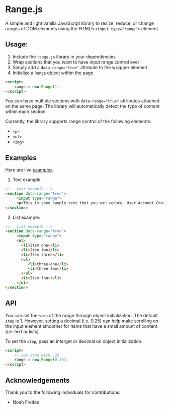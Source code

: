 # Range.js

A simple and light vanilla JavaScript library to resize, reduce, or change ranges of DOM elements using the HTML5 `<input type="range">` element.

## Usage:

1. Include the `range.js` library in your dependencies
2. Wrap sections that you want to have input range control over
3. Simply add a `data-range="true"` attribute to the wrapper element
4. Initialize a `Range` object within the page

  ```html
  <script>
      range = new Range();
  </script>
  ```

You can have multiple sections with `data-range="true"` attributes attached on the same page. The library will automatically detect the type of content within each section.

Currently, the library supports range control of the following elements:

* `<p>`
* `<ul>`
* `<img>`

## Examples

Here are live [examples](http://kylesb.github.io/range.js/).

1. Text example:

  ```html
  <!-- text example -->
  <section data-range="true">
       <input type="range">
       <p>This is some sample text that you can reduce. User Account Control (UAC) is a feature that can help you stay in control of your computer by informing you when a programs makes a change that requires administrator permissions..</p>
  </section>
  ```
2. List example:

  ```html
  <!-- list example -->
  <section data-range="true">
       <input type="range">
       <ul>
         <li>Item one</li>
         <li>Item two</li>
         <li>Item three</li>
         <ul>
            <li>three-one</li>
            <li>three-two</li>
         </ul>
         <li>Item four</li>
       </ul>
  </section>
  ```

## API

You can set the `step` of the range through object initialization. The default `step` is 1. However, setting a decimal (i.e. 0.25) can help make scrolling on the input element smoother for items that have a small amount of content (i.e. text or lists).

To set the `step`, pass an interget or decimal on object initialization.

```html
<script>
    // set step with .25
    range = new Range(0.25);
</script>
```

## Acknowledgements

Thank you to the following individuals for contributions:
  * Noah Freitas
